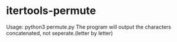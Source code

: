# itertools-permute

Usage: python3 permute.py
The program will output the characters concatenated, not seperate.(letter by letter)
